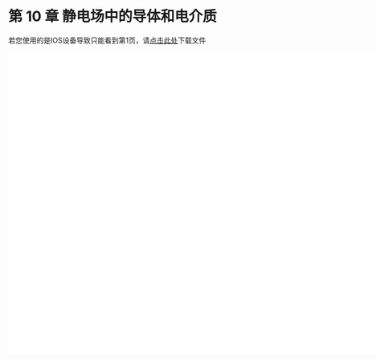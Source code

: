 # 第 10 章 静电场中的导体和电介质

<object data="大学物理 第 10 章.pdf" type="application/pdf" width="150%" height="800">
    <p>若您使用的是IOS设备导致只能看到第1页，请<a href="大学物理 第 10 章.pdf">点击此处</a>下载文件</p>
    <iframe src="大学物理 第 10 章.pdf#navpanes=0" width="500%" height="600" frameborder="0"></iframe>
    
</object>